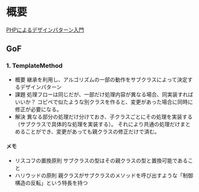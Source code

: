 # 概要

[PHPによるデザインパターン入門](https://shimooka.hateblo.jp/entry/20141211/1418298136)

## GoF

### 1. TemplateMethod

- 概要
  継承を利用し、アルゴリズムの一部の動作をサブクラスによって決定するデザインパターン
- 課題
  処理フローは同じだが、一部だけ処理内容が異なる場合、同実装すればいいか？
  コピペで似たような別クラスを作ると、変更があった場合に同時に修正が必要になる。
- 解決
  異なる部分の処理だけ分けておき、子クラスごとにその処理を実装する（サブクラスで具体的な処理を実装する）。
  それにより共通の処理だけまとめることができ、変更があっても親クラスの修正だけで済む。

#### メモ

- リスコフの置換原則
  サブクラスの型はその親クラスの型と置換可能であること
- ハリウッドの原則
  親クラスがサブクラスのメソッドを呼び出すような「制御構造の反転」という特長を持つ